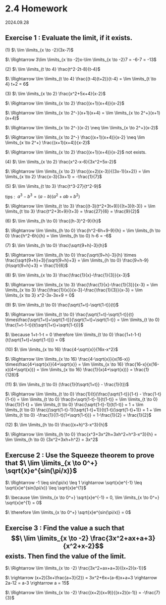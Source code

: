 # 2.4 Homework

2024.09.28

## Exercise 1 : Evaluate the limit, if it exists.

(1) $\ \lim \limits_{x \to -2}(3x-7)$

$\ \Rightarrow 3\lim \limits_{x \to -2}x-\lim \limits_{x \to -2}7 = -6-7 = -13$

(2) $\ \lim \limits_{t \to 4} \frac{t^2-2t-8}{t-4}$

$\ \Rightarrow \lim \limits_{t \to 4} \frac{(t-4)(t+2)}{t-4} = \lim \limits_{t \to 4} t+2 = 6$

(3) $\ \lim \limits_{x \to 2} \frac{x^2+5x+4}{x-2}$

$\ \Rightarrow \lim \limits_{x \to 2} \frac{(x+1)(x+4)}{x-2}$

$\ \Rightarrow \lim \limits_{x \to 2^-}(x+1)(x+4) = \lim \limits_{x \to 2^+}(x+1)(x+4)$

$\ \Rightarrow \lim \limits_{x \to 2^-}(x-2) \neq \lim \limits_{x \to 2^+}(x-2)$

$\ \Rightarrow \lim \limits_{x \to 2^-} \frac{(x+1)(x+4)}{x-2} \neq \lim \limits_{x \to 2^+} \frac{(x+1)(x+4)}{x-2}$

$\ \Rightarrow \lim \limits_{x \to 2} \frac{(x+1)(x+4)}{x-2}$ not exists.

(4) $\ \lim \limits_{x \to 2} \frac{x^2-x-6}{3x^2+5x-2}$

$\ \Rightarrow \lim \limits_{x \to 2} \frac{(x+2)(x-3)}{(3x-1)(x+2)} = \lim \limits_{x \to 2} \frac{x-3}{3x+1} = -\frac{1}{7}$

(5) $\ \lim \limits_{t \to 3} \frac{t^3-27}{t^2-9}$

tips : $\ a^3-b^3 = (a-b)(a^2+ab+b^2)$

$\ \Rightarrow \lim \limits_{t \to 3} \frac{(t-3)(t^2+3t+9)}{(t+3)(t-3)} = \lim \limits_{t \to 3} \frac{t^2+3t+9}{t+3} = \frac{27}{6} = \frac{9}{2}$

(6) $\ \lim \limits_{h \to 0} \frac{(h-3)^2-9}{h}$

$\ \Rightarrow \lim \limits_{h \to 0} \frac{h^2-6h+9-9}{h} = \lim \limits_{h \to 0} \frac{h^2-6h}{h} = \lim \limits_{h \to 0} h-6 = -6$

(7) $\ \lim \limits_{h \to 0} \frac{\sqrt{9+h}-3}{h}$

$\ \Rightarrow \lim \limits_{h \to 0} \frac{\sqrt{9+h}-3}{h} \times \frac{\sqrt{9+h}+3}{\sqrt{9+h}+3} = \lim \limits_{h \to 0} \frac{9+h-9}{h\sqrt{9+h}+3} = \frac{1}{6}$

(8) $\ \lim \limits_{x \to 3} \frac{\frac{1}{x}-\frac{1}{3}}{x-3}$

$\ \Rightarrow \lim \limits_{x \to 3} \frac{\frac{1}{x}-\frac{1}{3}}{x-3} = \lim \limits_{x \to 3} \frac{\frac{1}{x}}{x-3}-\frac{\frac{1}{3}}{x-3} = \lim \limits_{x \to 3} x^2-3x-3x+9 = 0$

(9) $\ \lim \limits_{t \to 0} \frac{\sqrt{1+t}-\sqrt{1-t}}{t}$

$\ \Rightarrow \lim \limits_{t \to 0} \frac{\sqrt{1+t}-\sqrt{1-t}}{t} \times\frac{\sqrt{1+t}+\sqrt{1-t}}{\sqrt{1+t}+\sqrt{1-t}} = \lim \limits_{t \to 0} \frac{1+t-1-t}{t(\sqrt{1+t}+\sqrt{1-t})}$

$\ \because 1+t-1-t = 0 \therefore \lim \limits_{t \to 0} \frac{1+t-1-t}{t(\sqrt{1+t}+\sqrt{1-t})} = 0$

(10) $\ \lim \limits_{x \to 16} \frac{4-\sqrt{x}}{16x-x^2}$

$\ \Rightarrow \lim \limits_{x \to 16} \frac{4-\sqrt{x}}{x(16-x)} \times\frac{4+\sqrt{x}}{4+\sqrt{x}} = \lim \limits_{x \to 16} \frac{16-x}{x(16-x)(4+\sqrt{x})} = \lim \limits_{x \to 16} \frac{1}{x(4+\sqrt{x})} = \frac{1}{128}$

(11) $\ \lim \limits_{t \to 0} (\frac{1}{t\sqrt{1+t}} - \frac{1}{t})$

$\ \Rightarrow \lim \limits_{t \to 0} \frac{1}{t}(\frac{\sqrt{1-t}}{1-t} - \frac{1-t}{1-t}) = \lim \limits_{t \to 0} \frac{t+\sqrt{1-t}-1}{t(1-t)} = \lim \limits_{t \to 0} \frac{1}{1-t} + \lim \limits_{t \to 0} \frac{\sqrt{1-t}-1}{t(1-t)} = 1 + \lim \limits_{t \to 0} \frac{(\sqrt{1-t}-1)(\sqrt{1-t}+1)}{t(1-t)(\sqrt{1-t}+1)} = 1 + \lim \limits_{t \to 0} -\frac{1}{(1-t)(1+\sqrt{1-t})} = 1-\frac{1}{2} = \frac{1}{2}$

(12) $\ \lim \limits_{h \to 0} \frac{(x+h)^3-x^3}{h}$

$\ \Rightarrow \lim \limits_{h \to 0} \frac{x^3+3x^2h+3xh^2+h^3-x^3}{h} = \lim \limits_{h \to 0} {3x^2+3xh+h^2} = 3x^2$

## Exercuse 2 : Use the Squeeze theorem to prove that $\ \lim \limits_{x \to 0^+} \sqrt{x}e^{sin(\pi/x)}$

$\ \Rightarrow -1 \leq sin(\pi/x) \leq 1 \rightarrow \sqrt{x}e^{-1} \leq \sqrt{x}e^{sin(\pi/x)} \leq \sqrt{x}e^{1}$

$\ \because \lim \limits_{x \to 0^+} \sqrt{x}e^{-1} = 0, \lim \limits_{x \to 0^+} \sqrt{x}e^{1} = 0$

$\ \therefore \lim \limits_{x \to 0^+} \sqrt{x}e^{sin(\pi/x)} = 0$

## Exercise 3 : Find the value a such that $$\ \lim \limits_{x \to -2} \frac{3x^2+ax+a+3}{x^2+x-2}$$ exists. Then find the value of the limit.

$\ \Rightarrow \lim \limits_{x \to -2} \frac{3x^2+ax+a+3}{(x+2)(x-1)}$

$\ \rightarrow (x+2)(3x+\frac{a+3}{2}) = 3x^2+6x+(a-6)x+a+3 \rightarrow 2a-12 = a-3 \rightarrow a = 15$

$\ \Rightarrow \lim \limits_{x \to -2} \frac{(x+2)(x+9)}{(x+2)(x-1)} = -\frac{7}{3}$

